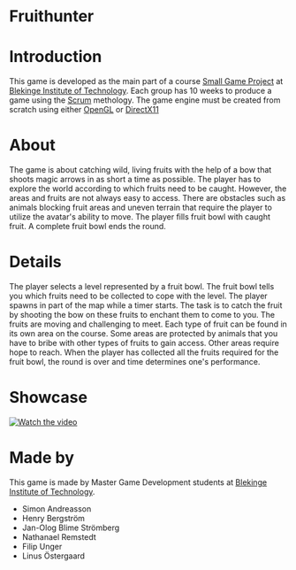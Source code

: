 # Fruithunter
# Introduction
This game is developed as the main part of a course [Small Game Project](https://edu.bth.se/utbildning/utb_kurstillfalle.asp?lang=en&KtTermin=20181&KtAnmKod=T0000501&parentPtKod=PAACI15h) at [Blekinge Institute of Technology](https://bth.se/eng).
Each group has 10 weeks to produce a game using the [Scrum](https://en.wikipedia.org/wiki/Scrum_%28software_development%29) methology. The game engine must be created from scratch using either [OpenGL](https://en.wikipedia.org/wiki/OpenGL) or [DirectX11](https://en.wikipedia.org/wiki/DirectX)

# About
The game is about catching wild, living fruits with the help of a bow that shoots magic arrows in as short a time as possible. The player has to explore the world according to which fruits need to be caught. However, the areas and fruits are not always easy to access. There are obstacles such as animals blocking fruit areas and uneven terrain that require the player to utilize the avatar's ability to move. The player fills fruit bowl with caught fruit. A complete fruit bowl ends the round.

# Details
The player selects a level represented by a fruit bowl. The fruit bowl tells you which fruits need to be collected to cope with the level. The player spawns in part of the map while a timer starts. The task is to catch the fruit by shooting the bow on these fruits to enchant them to come to you.
The fruits are moving and challenging to meet. Each type of fruit can be found in its own area on the course. Some areas are protected by animals that you have to bribe with other types of fruits to gain access. Other areas require hope to reach. When the player has collected all the fruits required for the fruit bowl, the round is over and time determines one's performance.

# Showcase 
[![Watch the video](https://img.youtube.com/vi/V_Owri8bVNE/hqdefault.jpg)](https://www.youtube.com/watch?v=V_Owri8bVNE)

# Made by
This game is made by Master Game Development students at [Blekinge Institute of Technology](https://bth.se/eng). 
+ Simon Andreasson
+ Henry Bergström
+ Jan-Olog Blime Strömberg
+ Nathanael Remstedt 
+ Filip Unger 
+ Linus Östergaard
